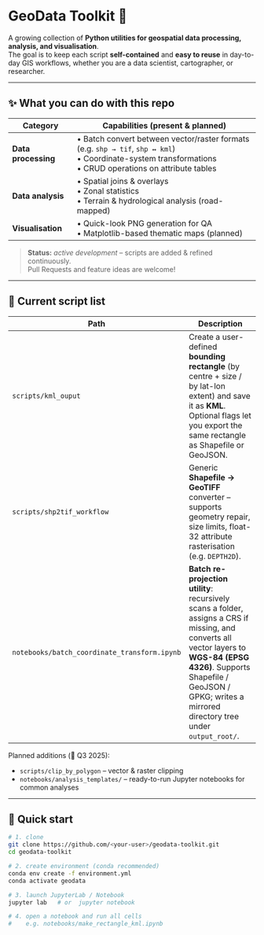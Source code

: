 # GeoData Toolkit 🚀

A growing collection of **Python utilities for geospatial data processing, analysis, and visualisation**.  
The goal is to keep each script **self-contained** and **easy to reuse** in day-to-day GIS workflows, whether you are a data scientist, cartographer, or researcher.

---

## ✨ What you can do with this repo

| Category | Capabilities (present & planned) |
|----------|----------------------------------|
| **Data processing** | • Batch convert between vector/raster formats (e.g. `shp → tif`, `shp ↔ kml`) <br>• Coordinate-system transformations <br>• CRUD operations on attribute tables |
| **Data analysis**   | • Spatial joins & overlays <br>• Zonal statistics <br>• Terrain & hydrological analysis (road-mapped) |
| **Visualisation**   | • Quick-look PNG generation for QA <br>• Matplotlib-based thematic maps (planned) |

> **Status:** _active development_ – scripts are added & refined continuously.  
> Pull Requests and feature ideas are welcome!

---

## 📂 Current script list

| Path | Description |
|------|-------------|
| `scripts/kml_ouput` | Create a user-defined **bounding rectangle** (by centre + size / by lat-lon extent) and save it as **KML**.  Optional flags let you export the same rectangle as Shapefile or GeoJSON. |
| `scripts/shp2tif_workflow` | Generic **Shapefile → GeoTIFF** converter – supports geometry repair, size limits, float-32 attribute rasterisation (e.g. `DEPTH2D`). |
| `notebooks/batch_coordinate_transform.ipynb` | **Batch re-projection utility**: recursively scans a folder, assigns a CRS if missing, and converts all vector layers to **WGS-84 (EPSG 4326)**. Supports Shapefile / GeoJSON / GPKG; writes a mirrored directory tree under `output_root/`. |

Planned additions (📅 Q3 2025):

* `scripts/clip_by_polygon` – vector & raster clipping
* `notebooks/analysis_templates/` – ready-to-run Jupyter notebooks for common analyses

---

## 🔧 Quick start

```bash
# 1. clone
git clone https://github.com/<your-user>/geodata-toolkit.git
cd geodata-toolkit

# 2. create environment (conda recommended)
conda env create -f environment.yml
conda activate geodata

# 3. launch JupyterLab / Notebook
jupyter lab   # or  jupyter notebook

# 4. open a notebook and run all cells
#    e.g. notebooks/make_rectangle_kml.ipynb

